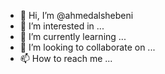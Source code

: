 - 👋 Hi, I’m @ahmedalshebeni
- 👀 I’m interested in ...
- 🌱 I’m currently learning ...
- 💞️ I’m looking to collaborate on ...
- 📫 How to reach me ...

<!---
ahmedalshebeni/ahmedalshebeni is a ✨ special ✨ repository because its `README.md` (this file) appears on your GitHub profile.
You can click the Preview link to take a look at your changes.
--->
